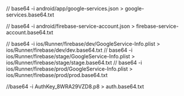 

// base64 -i android/app/google-services.json > google-services.base64.txt

// base64 -i android/firebase-service-account.json > firebase-service-account.base64.txt

// base64 -i ios/Runner/firebase/dev/GoogleService-Info.plist > ios/Runner/firebase/dev/dev.base64.txt
// base64 -i ios/Runner/firebase/stage/GoogleService-Info.plist > ios/Runner/firebase/stage/stage.base64.txt
// base64 -i ios/Runner/firebase/prod/GoogleService-Info.plist > ios/Runner/firebase/prod/prod.base64.txt


//base64 -i AuthKey_8WRA29VZD8.p8 > auth.base64.txt